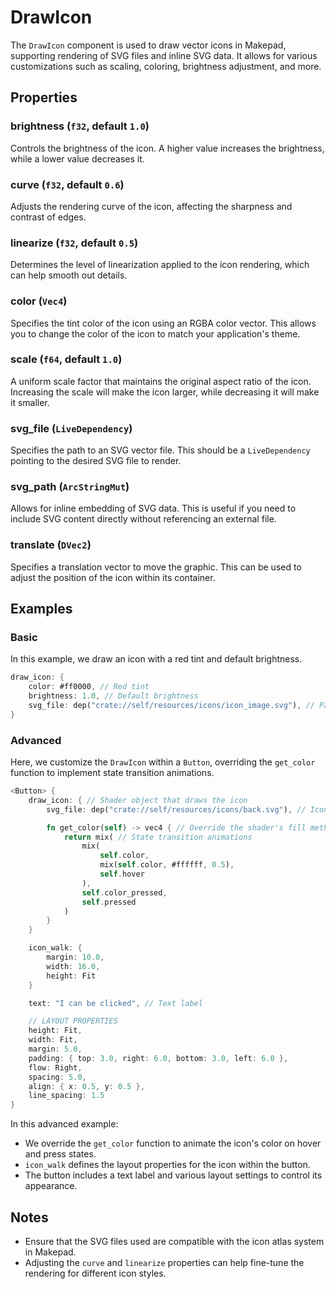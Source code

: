 # DrawIcon

The `DrawIcon` component is used to draw vector icons in Makepad, supporting rendering of SVG files and inline SVG data. It allows for various customizations such as scaling, coloring, brightness adjustment, and more.

## Properties

### brightness (`f32`, default `1.0`)

Controls the brightness of the icon. A higher value increases the brightness, while a lower value decreases it.

### curve (`f32`, default `0.6`)

Adjusts the rendering curve of the icon, affecting the sharpness and contrast of edges.

### linearize (`f32`, default `0.5`)

Determines the level of linearization applied to the icon rendering, which can help smooth out details.

### color (`Vec4`)

Specifies the tint color of the icon using an RGBA color vector. This allows you to change the color of the icon to match your application's theme.

### scale (`f64`, default `1.0`)

A uniform scale factor that maintains the original aspect ratio of the icon. Increasing the scale will make the icon larger, while decreasing it will make it smaller.

### svg_file (`LiveDependency`)

Specifies the path to an SVG vector file. This should be a `LiveDependency` pointing to the desired SVG file to render.

### svg_path (`ArcStringMut`)

Allows for inline embedding of SVG data. This is useful if you need to include SVG content directly without referencing an external file.

### translate (`DVec2`)

Specifies a translation vector to move the graphic. This can be used to adjust the position of the icon within its container.

## Examples

### Basic

In this example, we draw an icon with a red tint and default brightness.

```rust
draw_icon: {
    color: #ff0000, // Red tint
    brightness: 1.0, // Default brightness
    svg_file: dep("crate://self/resources/icons/icon_image.svg"), // Path to SVG file
}
```

### Advanced

Here, we customize the `DrawIcon` within a `Button`, overriding the `get_color` function to implement state transition animations.

```rust
<Button> {
    draw_icon: { // Shader object that draws the icon
        svg_file: dep("crate://self/resources/icons/back.svg"), // Icon file dependency

        fn get_color(self) -> vec4 { // Override the shader's fill method
            return mix( // State transition animations
                mix(
                    self.color,
                    mix(self.color, #ffffff, 0.5),
                    self.hover
                ),
                self.color_pressed,
                self.pressed
            )
        }
    }

    icon_walk: {
        margin: 10.0,
        width: 16.0,
        height: Fit
    }

    text: "I can be clicked", // Text label

    // LAYOUT PROPERTIES
    height: Fit,
    width: Fit,
    margin: 5.0,
    padding: { top: 3.0, right: 6.0, bottom: 3.0, left: 6.0 },
    flow: Right,
    spacing: 5.0,
    align: { x: 0.5, y: 0.5 },
    line_spacing: 1.5
}
```

In this advanced example:

- We override the `get_color` function to animate the icon's color on hover and press states.
- `icon_walk` defines the layout properties for the icon within the button.
- The button includes a text label and various layout settings to control its appearance.

## Notes

- Ensure that the SVG files used are compatible with the icon atlas system in Makepad.
- Adjusting the `curve` and `linearize` properties can help fine-tune the rendering for different icon styles.
